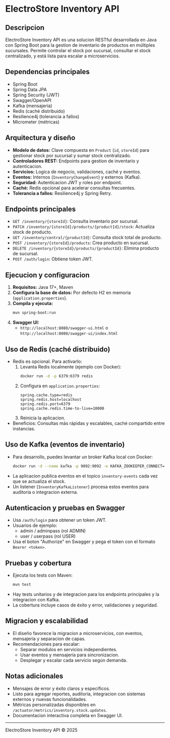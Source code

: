 # ElectroStore Inventory API

## Descripcion
ElectroStore Inventory API es una solucion RESTful desarrollada en Java con Spring Boot para la gestion de inventario de productos en múltiples sucursales. Permite controlar el stock por sucursal, consultar el stock centralizado, y está lista para escalar a microservicios.

## Dependencias principales
- Spring Boot
- Spring Data JPA
- Spring Security (JWT)
- Swagger/OpenAPI
- Kafka (mensajería)
- Redis (caché distribuido)
- Resilience4j (tolerancia a fallos)
- Micrometer (métricas)

## Arquitectura y diseño
- **Modelo de datos:** Clave compuesta en `Product` (`id`, `storeId`) para gestionar stock por sucursal y sumar stock centralizado.
- **Controladores REST:** Endpoints para gestion de inventario y autenticacion.
- **Servicios:** Logica de negocio, validaciones, caché y eventos.
- **Eventos:** Internos (`InventoryChangeEvent`) y externos (Kafka).
- **Seguridad:** Autenticacion JWT y roles por endpoint.
- **Caché:** Redis opcional para acelerar consultas frecuentes.
- **Tolerancia a fallos:** Resilience4j y Spring Retry.

## Endpoints principales
- `GET /inventory/{storeId}`: Consulta inventario por sucursal.
- `PATCH /inventory/{storeId}/products/{productId}/stock`: Actualiza stock de producto.
- `GET /inventory/central/{productId}`: Consulta stock total de producto.
- `POST /inventory/{storeId}/products`: Crea producto en sucursal.
- `DELETE /inventory/{storeId}/products/{productId}`: Elimina producto de sucursal.
- `POST /auth/login`: Obtiene token JWT.

## Ejecucion y configuracion
1. **Requisitos:** Java 17+, Maven
2. **Configura la base de datos:** Por defecto H2 en memoria (`application.properties`).
3. **Compila y ejecuta:**
   ```bash
   mvn spring-boot:run
   ```
4. **Swagger UI:**
   - `http://localhost:8080/swagger-ui.html` o `http://localhost:8080/swagger-ui/index.html`

## Uso de Redis (caché distribuido)
- Redis es opcional. Para activarlo:
  1. Levanta Redis localmente (ejemplo con Docker):
     ```bash
     docker run -d -p 6379:6379 redis
     ```
  2. Configura en `application.properties`:
     ```
     spring.cache.type=redis
     spring.redis.host=localhost
     spring.redis.port=6379
     spring.cache.redis.time-to-live=10000
     ```
  3. Reinicia la aplicacion.
- Beneficios: Consultas más rápidas y escalables, caché compartido entre instancias.

## Uso de Kafka (eventos de inventario)
- Para desarrollo, puedes levantar un broker Kafka local con Docker:
  ```bash
  docker run -d --name kafka -p 9092:9092 -e KAFKA_ZOOKEEPER_CONNECT=localhost:2181 -e KAFKA_ADVERTISED_LISTENERS=PLAINTEXT://localhost:9092 -e KAFKA_LISTENERS=PLAINTEXT://0.0.0.0:9092 wurstmeister/kafka
  ```
- La aplicacion publica eventos en el topico `inventory-events` cada vez que se actualiza el stock.
- Un listener (`InventoryKafkaListener`) procesa estos eventos para auditoría o integracion externa.

## Autenticacion y pruebas en Swagger
- Usa `/auth/login` para obtener un token JWT.
- Usuarios de ejemplo:
  - admin / adminpass (rol ADMIN)
  - user / userpass (rol USER)
- Usa el boton "Authorize" en Swagger y pega el token con el formato `Bearer <token>`.

## Pruebas y cobertura
- Ejecuta los tests con Maven:
  ```bash
  mvn test
  ```
- Hay tests unitarios y de integracion para los endpoints principales y la integracion con Kafka.
- La cobertura incluye casos de éxito y error, validaciones y seguridad.

## Migracion y escalabilidad
- El diseño favorece la migracion a microservicios, con eventos, mensajería y separacion de capas.
- Recomendaciones para escalar:
  - Separar modulos en servicios independientes.
  - Usar eventos y mensajería para sincronizacion.
  - Desplegar y escalar cada servicio según demanda.

## Notas adicionales
- Mensajes de error y éxito claros y específicos.
- Listo para agregar reportes, auditoría, integracion con sistemas externos y nuevas funcionalidades.
- Métricas personalizadas disponibles en `/actuator/metrics/inventory.stock.updates`.
- Documentacion interactiva completa en Swagger UI.

---
ElectroStore Inventory API © 2025